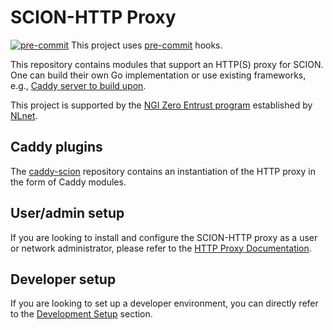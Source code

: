 # SCION-HTTP Proxy

[![pre-commit](https://img.shields.io/badge/pre--commit-enabled-brightgreen?logo=pre-commit)](https://github.com/pre-commit/pre-commit)
This project uses [pre-commit](https://pre-commit.com/#quick-start) hooks.

This repository contains modules that support an HTTP(S) proxy for SCION. One can build their own Go implementation or use existing
frameworks, e.g., [Caddy server to build upon](#caddy-plugins).

This project is supported by the [NGI Zero Entrust program](https://nlnet.nl/project/SCION-proxy/) established by [NLnet](https://nlnet.nl/).

## Caddy plugins

The [caddy-scion](https://github.com/scionproto-contrib/caddy-scion) repository contains an instantiation of the HTTP proxy in the form of Caddy modules. 

## User/admin setup

If you are looking to install and configure the SCION-HTTP proxy as a user or network administrator, please refer to the [HTTP Proxy Documentation](https://scion-http-proxy.readthedocs.io/en/latest/index.html).

## Developer setup

If you are looking to set up a developer environment, you can directly refer to the [Development Setup](https://scion-http-proxy.readthedocs.io/en/latest/dev_setup.html) section.